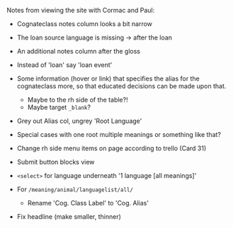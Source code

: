 Notes from viewing the site with Cormac and Paul:

- Cognateclass notes column looks a bit narrow
- The loan source language is missing -> after the loan
- An additional notes column after the gloss
- Instead of 'loan' say 'loan event'
- Some information (hover or link) that specifies the alias for the cognateclass more,
  so that educated decisions can be made upon that.
  - Maybe to the rh side of the table?!
  - Maybe target ```_blank```?
- Grey out Alias col, ungrey 'Root Language'

- Special cases with one root multiple meanings or something like that?

- Change rh side menu items on page according to trello (Card 31)
- Submit button blocks view
- ```<select>``` for language underneath '1 language [all meanings]'
- For ```/meaning/animal/languagelist/all/```
  - Rename 'Cog. Class Label' to 'Cog. Alias'
- Fix headline (make smaller, thinner)

